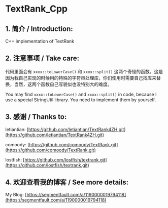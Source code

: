 # TextRank_Cpp

## 1. 简介 / Introduction:
C++ implementation of TextRank

## 2. 注意事项 / Take care:

代码里面会有 `xxxx::toLowerCase()` 和 `xxxx::split()` 这两个奇怪的函数。这是因为我自己实现的时候用的特殊的字符串处理库，你们使用时需要自己找库来替换，当然，这两个函数自己写貌似也没特别大的难度。

You may find `xxxx::toLowerCase()` and `xxxx::split()` in code, because I use a special StringUtil library. You need to implement them by yourself.

## 3. 感谢 / Thanks to: 

letiantian: [https://github.com/letiantian/TextRank4ZH.git](https://github.com/letiantian/TextRank4ZH.git)

comoody: [https://github.com/comoody/TextRank.git](https://github.com/comoody/TextRank.git)

lostfish: [https://github.com/lostfish/textrank.git](https://github.com/lostfish/textrank.git)

## 4. 欢迎查看我的博客 / See more details:

My Blog: [https://segmentfault.com/a/1190000019794118](https://segmentfault.com/a/1190000019794118)

